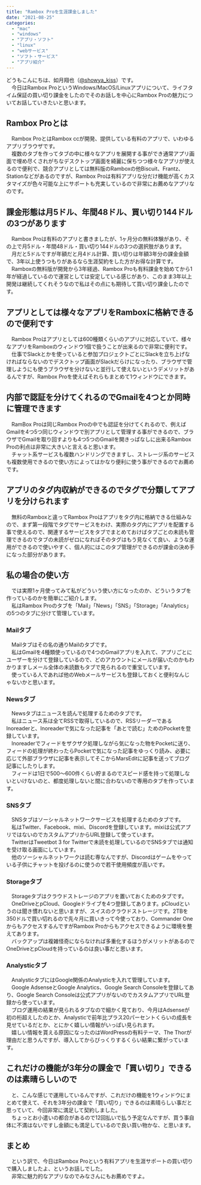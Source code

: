 ```yaml
---
title: "Rambox Proを生涯課金しました"
date: "2021-08-25"
categories: 
  - "mac"
  - "windows"
  - "アプリ・ソフト"
  - "linux"
  - "webサービス"
  - "ソフト・サービス"
  - "アプリ紹介"
---
```


どうもこんにちは、如月翔也（[@showya\_kiss](http://twitter.com/showya_kiss)）です。  
　今日はRambox ProというWindows/MacOS/Linuxアプリについて、ライフタイム保証の買い切り課金をしたのでそのお話しを中心にRambox Proの魅力についてお話していきたいと思います。  

## Rambox Proとは

　Rambox ProとはRambox ccが開発、提供している有料のアプリで、いわゆるアプリブラウザです。  
　複数のタブを作ってタブの中に様々なアプリを展開する事ができ通常アプリ画面で埋め尽くされがちなデスクトップ画面を綺麗に保ちつつ様々なアプリが使えるので便利で、競合アプリとしては無料版のRamboxの他Biscuit、Frantz、Stationなどがあるのですが、Rambox Proは有料アプリな分だけ機能が高くカスタマイズが色々可能な上にサポートも充実しているので非常にお薦めなアプリなのです。  

## 課金形態は月5ドル、年間48ドル、買い切り144ドルの3つがあります

　Rambox Proは有料のアプリと書きましたが、1ヶ月分の無料体験があり、その上で月5ドル・年間48ドル・買い切り144ドルの3つの選択肢があります。  
　月だと5ドルですが年額だと月4ドル計算、買い切りは年額3年分の課金金額で、3年以上使うつもりがあるなら生涯契約をした方がお得な計算です。  
　Ramboxの無料版が開発から3年経過、Rambox Proも有料課金を始めてから1年が経過しているので運営としては安定している感じがあり、このまま3年以上開発は継続してくれそうなので私はその点にも期待して買い切り課金したのです。  

## アプリとしては様々なアプリをRamboxに格納できるので便利です

　Rambox Proはアプリとしては600種類くらいのアプリに対応していて、様々なアプリをRamboxのウィンドウ1個で扱うことが出来るので非常に便利です。  
　仕事でSlackとかを使っていると参加プロジェクトごとにSlackを立ち上げなければならないのでデスクトップ画面がSlackだらけになったり、ブラウザで管理しようにも使うブラウザを分けないと並行して使えないというデメリットがあるんですが、Rambox Proを使えばそれらもまとめて1ウィンドウにできます。  

## 内部で認証を分けてくれるのでGmailを4つとか同時に管理できます

　RamBox Proは同じRambox Proの中でも認証を分けてくれるので、例えばGmailを4つ5つ同じウィンドウで別アプリとして管理する事ができるので、ブラウザでGmailを取り回すよりも4つ5つのGmailを開きっぱなしに出来るRambox Proの利点は非常に大きいと言えると思います。  
　チャット系サービスも複数ハンドリングできますし、ストレージ系のサービスも複数使用できるので使い方によってはかなり便利に使う事ができるのでお薦めです。  

## アプリのタグ内収納ができるのでタグで分類してアプリを分けられます

　無料のRamboxと違ってRambox Proはアプリをタグ内に格納できる仕組みなので、まず第一段階でタグでサービスをわけ、実際のタグ内にアプリを配置する事で使えるので、関連するサービスをタブでまとめておけばタブごとの未読も管理できるのでタブの未読がゼロになればそのタグはもう見なくて良い、ような運用ができるので使いやすく、個人的にはこのタブ管理ができるのが課金の決め手になった部分があります。  

## 私の場合の使い方

　では実際1ヶ月使ってみて私がどういう使い方になったのか、どういうタブを作っているのかを簡単にご紹介します。  
　私はRambox Proのタブを「Mail」「News」「SNS」「Storage」「Analytics」の5つのタブに分けて管理しています。  

### Mailタブ

　Mailタブはその名の通りMailのタブです。  
　私はGmailを4種類使っているので4つのGmailアプリを入れて、アプリごとにユーザーを分けて登録しているので、どのアカウントにメールが届いたのかもわかりますしメール全体の未読数もタブで見られるので重宝しています。  
　使っている人であれば他のWebメールサービスも登録しておくと便利なんじゃないかと思います。  

### Newsタブ

　Newsタブはニュースを読んで処理するためのタブです。  
　私はニュース系は全てRSSで取得しているので、RSSリーダーであるInoreaderと、Inoreaderで気になった記事を「あとで読む」ためのPocketを登録しています。  
　Inoreaderでフィードをザクザク処理しながら気になった物をPocketに送り、フィードの処理が終わったらPocketで気になった記事をゆっくり読み、必要に応じて外部ブラウザに記事を表示してそこからMarsEditに記事を送ってブログ記事にしたりします。  
　フィードは1日で500〜600件くらい貯まるのでスピード感を持って処理しないといけないのと、都度処理しないと間に合わないので専用のタブを作っています。  

### SNSタブ

　SNSタブはソーシャルネットワークサービスを処理するためのタブです。  
　私はTwitter、Facebook、mixi、Discordを登録しています。mixiは公式アプリではないのでカスタムアプリからURL登録して使っています。  
　TwitterはTweetbot 3 for Twitterで未読を処理しているのでSNSタブでは通知を受け取る画面にしています。  
　他のソーシャルネットワークは読む専なんですが、Discordはゲームをやっている子供にチャットを投げるのに使うので若干使用頻度が高いです。  

### Storageタブ

　Storageタブはクラウドストレージのアプリを置いておくためのタブです。  
　OneDriveとpCloud、Googleドライブを4つ登録してあります。pCloudというのは聞き慣れないと思いますが、スイスのクラウドストレージです。2TBを350ドルで買い切れるので先々月に買いきって今使っており、Commander OneからもアクセスするんですがRambox Proからもアクセスできるように環境を整えてあります。  
　バックアップは複雑怪奇にならなければ多重化するほうがメリットがあるのでOneDriveとpCloudを持っているのは良い事だと思います。  

### Analysticタブ

　AnalysticタブにはGoogle関係のAnalysticを入れて管理しています。  
　Google AdsenseとGoogle Analytics、Google Search Consoleを登録してあり、Google Search Consoleは公式アプリがないのでカスタムアプリでURL登録から使っています。  
　ブログ運用の結果が見られるタブなので細かく見ており、今月はAdsenseが初の桁超えしたのとか、Analysticで前年比プラス20パーセントくらいの成長を見せているだとか、とにかく嬉しい情報がいっぱい見られます。  
　嬉しい情報を貰える原因になったのはWordPressの有料テーマ、The Thorが理由だと思うんですが、導入してからびっくりするくらい結果に繋がっています。  

## これだけの機能が3年分の課金で「買い切り」できるのは素晴らしいので

　と、こんな感じで運用しているんですが、これだけの機能を1ウィンドウにまとめて使えて、それを3年分の課金で「買い切り」できるのは素晴らしい事だと思っていて、今回非常に満足して契約しました。  
　ちょっとお小遣いの都合があるので12回払いで払う予定なんですが、買う事自体に不満はないですし金額にも満足しているので良い買い物かな、と思います。  

## まとめ

　という訳で、今日はRambox Proという有料アプリを生涯サポートの買い切りで購入しましたよ、というお話しでした。  
　非常に魅力的なアプリなのでみなさんにもお薦めですよ。
